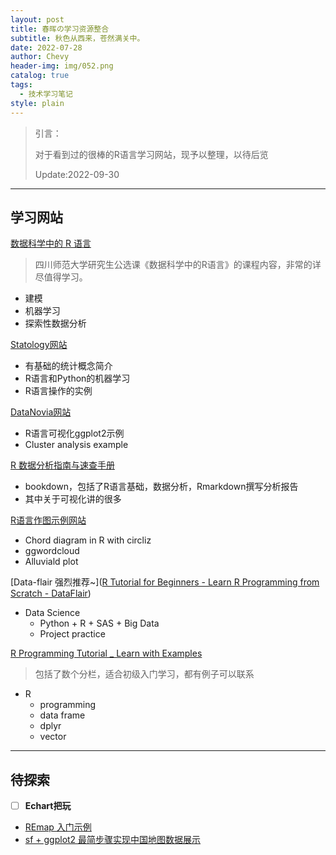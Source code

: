 ```yaml
---
layout: post
title: 春晖の学习资源整合
subtitle: 秋色从西来，苍然满关中。
date: 2022-07-28
author: Chevy
header-img: img/052.png
catalog: true
tags:
  - 技术学习笔记
style: plain
---
```


> 引言：
>
> 对于看到过的很棒的R语言学习网站，现予以整理，以待后览
>
> Update:2022-09-30

---

## **学习网站**

[数据科学中的 R 语言](https://bookdown.org/wangminjie/R4DS/)

> 四川师范大学研究生公选课《数据科学中的R语言》的课程内容，非常的详尽值得学习。

- 建模
- 机器学习
- 探索性数据分析

[Statology网站](https://www.statology.org/machine-learning-tutorials/)

- 有基础的统计概念简介
- R语言和Python的机器学习
- R语言操作的实例

[DataNovia网站](https://www.datanovia.com/en/blog/category/ggplot2/)

- R语言可视化ggplot2示例
- Cluster analysis example

[R 数据分析指南与速查手册](https://bookdown.org/xiao/RAnalysisBook/)

- bookdown，包括了R语言基础，数据分析，Rmarkdown撰写分析报告
- 其中关于可视化讲的很多

[R语言作图示例网站](https://r-charts.com/flow/chord-diagram/)

- Chord diagram in R with circliz
- ggwordcloud
- Alluviald plot

[Data-flair 强烈推荐~]([R Tutorial for Beginners - Learn R Programming from Scratch - DataFlair](https://data-flair.training/blogs/r-tutorials-home/))

- Data Science
  - Python + R + SAS + Big Data
  - Project practice

[R Programming Tutorial _ Learn with Examples](https://sparkbyexamples.com/r-tutorial-with-examples/)

> 包括了数个分栏，适合初级入门学习，都有例子可以联系

- R 
  - programming
  - data frame
  - dplyr
  - vector


---

## 待探索
- [ ]  **Echart把玩**
  - [REmap 入门示例](https://cosx.org/2016/06/introduction-to-remap/)
  - [sf + ggplot2 最简步骤实现中国地图数据展示](2021-08-11-春晖の假期记录.md)
